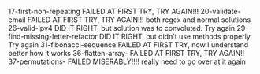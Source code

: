 17-first-non-repeating FAILED AT FIRST TRY, TRY AGAIN!!!
20-validate-email FAILED AT FIRST TRY, TRY AGAIN!!! both regex and normal solutions
26-valid-ipv4 DID IT RIGHT, but solution was to convoluted. Try again
29-find-missing-letter-refactor DID IT RIGHT, but didn't use methods properly. Try again
31-fibonacci-sequence FAILED AT FIRST TRY, now I understand better how it works
36-flatten-array- FAILED AT FIRST TRY, TRY AGAIN!!
37-permutations- FAILED MISERABLY!!!! really need to go over at it again
